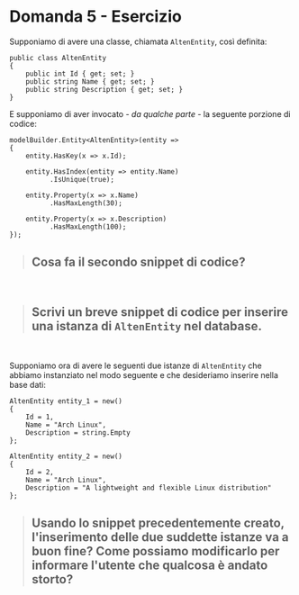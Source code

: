 # Domanda 5 - Esercizio

Supponiamo di avere una classe, chiamata <code>AltenEntity</code>, così definita:

    public class AltenEntity
    {
        public int Id { get; set; }
        public string Name { get; set; }
        public string Description { get; set; } 
    }

E supponiamo di aver invocato - *da qualche parte* - la seguente porzione di codice:

    modelBuilder.Entity<AltenEntity>(entity =>
    {
        entity.HasKey(x => x.Id);

        entity.HasIndex(entity => entity.Name)
              .IsUnique(true);

        entity.Property(x => x.Name)
              .HasMaxLength(30);

        entity.Property(x => x.Description)
              .HasMaxLength(100);
    });

>## Cosa fa il secondo snippet di codice?

&nbsp;

>## Scrivi un breve snippet di codice per inserire una istanza di <code>AltenEntity</code> nel database.

&nbsp;

Supponiamo ora di avere le seguenti due istanze di <code>AltenEntity</code> che abbiamo instanziato nel modo seguente e che desideriamo inserire nella base dati:

    AltenEntity entity_1 = new()
    {
        Id = 1,
        Name = "Arch Linux",
        Description = string.Empty        
    };
    
    AltenEntity entity_2 = new()
    {
        Id = 2,
        Name = "Arch Linux",
        Description = "A lightweight and flexible Linux distribution"        
    };

>## Usando lo snippet precedentemente creato, l'inserimento delle due suddette istanze va a buon fine? Come possiamo modificarlo per informare l'utente che qualcosa è andato storto?
